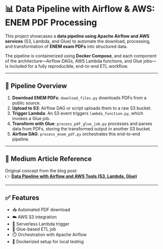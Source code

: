# 📊 Data Pipeline with Airflow & AWS: ENEM PDF Processing

This project showcases a **data pipeline using Apache Airflow and AWS services** (S3, Lambda, and Glue) to automate the download, processing, and transformation of **ENEM exam PDFs** into structured data.

The pipeline is containerized using **Docker Compose**, and each component of the architecture—Airflow DAGs, AWS Lambda functions, and Glue jobs—is included for a fully reproducible, end-to-end ETL workflow.

---

## 🚀 Pipeline Overview

1. **Download ENEM PDFs**: `download_files.py` downloads PDFs from a public source.
2. **Upload to S3**: Airflow DAG or script uploads them to a raw S3 bucket.
3. **Trigger Lambda**: An S3 event triggers `lambda_function.py`, which invokes a Glue job.
4. **Transform with Glue**: `process_pdf_glue_job.py` processes and parses data from PDFs, storing the transformed output in another S3 bucket.
5. **Airflow DAG**: `process_enem_pdf.py` orchestrates this end-to-end pipeline.

---

## 📌 Medium Article Reference

Original concept from the blog post:  
👉 [**Data Pipeline with Airflow and AWS Tools (S3, Lambda, Glue)**](https://medium.com/data-science/data-pipeline-with-airflow-and-aws-tools-s3-lambda-glue-18585d269761)

---

## ✅ Features

- 📥 Automated PDF download  
- ☁️ AWS S3 integration  
- 🔁 Serverless Lambda trigger  
- 🔄 Glue-based ETL job  
- ⏱️ Orchestration with Apache Airflow  
- 🐳 Dockerized setup for local testing  
